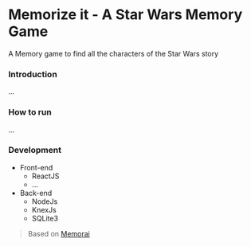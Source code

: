 # Memorize it - A Star Wars Memory Game

A Memory game to find all the characters of the Star Wars story

### Introduction
...

### How to run
...

### Development
- Front-end
  - ReactJS
  - ...
- Back-end
  - NodeJs
  - KnexJs
  - SQLite3


> Based on [Memorai](https://github.com/svsem/Memorai)